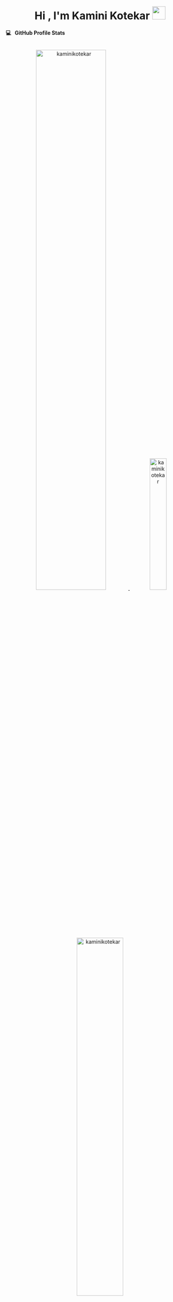<h1 align="center"><b>Hi , I'm Kamini Kotekar </b><img src="https://media.giphy.com/media/hvRJCLFzcasrR4ia7z/giphy.gif" width="35"></h1>

<summary><b>💻 &nbsp; GitHub Profile Stats</b></summary>
<br/>
<p align="center">
    <a href="https://github.com/kaminikotekar/">
    <img width="60.8%" src="https://github-readme-stats.vercel.app/api?username=kaminikotekar&show_icons=true&count_private=true&theme=tokyonight&hide=issues,contribs" alt="kaminikotekar" 
    />
    <img width="30%" src="https://github-readme-stats.vercel.app/api/top-langs?username=kaminikotekar&langs_count=10&show_icons=true&locale=en&layout=compact&theme=tokyonight" alt="kaminikotekar" />
    </a>
    <img width="49.5%" src="https://github-readme-streak-stats.herokuapp.com/?user=kaminikotekar&theme=tokyonight" alt="kaminikotekar" />
</p>

<summary> <b>📈 &nbsp;Latest Activity Graph</b> </summary>
<samp>
    <h6 align="center"> latest contribution </h6>
    <img alt="Kamini's Activity Graph" src="https://github-readme-activity-graph.vercel.app/graph/?username=kaminikotekar&bg_color=000&color=fff&line=00E676&point=fff&hide_border=true" />
    <br/>
</samp>
